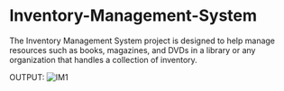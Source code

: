 # Inventory-Management-System
The Inventory Management System project is designed to help manage resources such as books, magazines, and DVDs in a library or any organization that handles a collection of inventory.

OUTPUT:
![IM1](https://github.com/user-attachments/assets/8fd941e0-744e-4aa2-abd6-de921fc55c9c)

